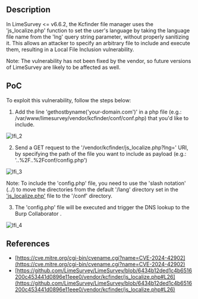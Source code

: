 <b><h2>Description</b></h2>

In LimeSurvey <= v6.6.2, the Kcfinder file manager uses the 'js_localize.php' function to set the user's language by taking the language file name from the 'lng' query string parameter, without properly sanitizing it. This allows an attacker to specify an arbitrary file to include and execute them, resulting in a Local File Inclusion vulnerability.

Note: The vulnerability has not been fixed by the vendor, so future versions of LimeSurvey are likely to be affected as well.

<b><h2>PoC</b></h2>

To exploit this vulnerability, follow the steps below:

1. Add the line 'gethostbyname('your-domain.com')' in a php file (e.g.: /var/www/limesurvey/vendor/kcfinder/conf/conf.php) that you'd like to include.



![lfi_2](https://github.com/user-attachments/assets/f7eed04d-066c-4bfb-a064-6c16fa07b5e7)



2. Send a GET request to the '/vendor/kcfinder/js_localize.php?lng=<payload>' URI, by specifying the path of the file you want to include as payload (e.g.: '..%2F..%2Fconf/config.php')



![lfi_3](https://github.com/user-attachments/assets/c979047c-fdc5-43d9-b4be-e58ebc4226df)



Note: To include the 'config.php' file, you need to use the 'slash notation' (../) to move the directories from the default '/lang' directory set in the ['js_localize.php'](https://github.com/sysentr0py/LimeSurvey/blob/3dd5749b299afd468e450d2bab9d05c2d65443d2/vendor/kcfinder/js_localize.php#L26) file to the '/conf' directory.



3. The 'config.php' file will be executed and trigger the DNS lookup to the Burp Collaborator .


![lfi_4](https://github.com/user-attachments/assets/f61e91a1-1724-4d15-a9ec-f8f2b81c87b3)



<b><h2>References</b></h2>
- [https://cve.mitre.org/cgi-bin/cvename.cgi?name=CVE-2024-42902](https://cve.mitre.org/cgi-bin/cvename.cgi?name=CVE-2024-42902)
- [https://github.com/LimeSurvey/LimeSurvey/blob/6434b12ded1c4b6516200c453441d0896e11eee0/vendor/kcfinder/js_localize.php#L26](https://github.com/LimeSurvey/LimeSurvey/blob/6434b12ded1c4b6516200c453441d0896e11eee0/vendor/kcfinder/js_localize.php#L26)
